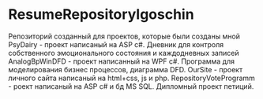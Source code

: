 # ResumeRepositoryIgoschin
Репозиторий созданный для проектов, которые были созданы мной
PsyDairy - проект написаный на ASP c#. Дневник для контроля собственного эмоционального состояния и каждодневных записей 
AnalogBpWinDFD - проект написанный на WPF c#. Программа для моделирования бизнес процессов, диаграмма DFD.
OurSite - проект личного сайта написаный на html+css, js и php.
RepositoryVoteProgramm - роект написаный на ASP c# и бд MS SQL. Дипломный проект петиций.
